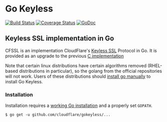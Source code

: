 # Go Keyless

[![Build Status](https://travis-ci.org/cloudflare/gokeyless.png?branch=master)](https://travis-ci.org/cloudflare/gokeyless)
[![Coverage Status](https://coveralls.io/repos/cloudflare/gokeyless/badge.svg?branch=master)](https://coveralls.io/r/cloudflare/gokeyless?branch=master)
[![GoDoc](https://godoc.org/github.com/cloudflare/gokeyless?status.png)](https://godoc.org/github.com/cloudflare/gokeyless)
## Keyless SSL implementation in Go

CFSSL is an implementation CloudFlare's [Keyless SSL](https://blog.cloudflare.com/keyless-ssl-the-nitty-gritty-technical-details/) Protocol in Go. It is provided as
an upgrade to the previous [C implementation](https://github.com/cloudflare/keyless)

Note that certain linux distributions have certain algorithms removed
(RHEL-based distributions in particular), so the golang from the
official repositories will not work. Users of these distributions should
[install go manually](golang.org) to install Go Keyless.

### Installation

Installation requires a [working Go
installation](http://golang.org/doc/install) and a properly set `GOPATH`.

```
$ go get -u github.com/cloudflare/gokeyless/...
```